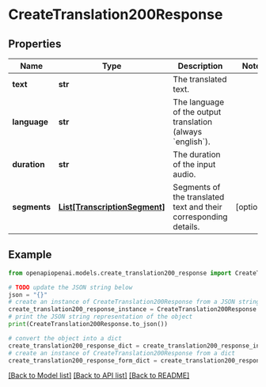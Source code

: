 # CreateTranslation200Response


## Properties

Name | Type | Description | Notes
------------ | ------------- | ------------- | -------------
**text** | **str** | The translated text. | 
**language** | **str** | The language of the output translation (always &#x60;english&#x60;). | 
**duration** | **str** | The duration of the input audio. | 
**segments** | [**List[TranscriptionSegment]**](TranscriptionSegment.md) | Segments of the translated text and their corresponding details. | [optional] 

## Example

```python
from openapiopenai.models.create_translation200_response import CreateTranslation200Response

# TODO update the JSON string below
json = "{}"
# create an instance of CreateTranslation200Response from a JSON string
create_translation200_response_instance = CreateTranslation200Response.from_json(json)
# print the JSON string representation of the object
print(CreateTranslation200Response.to_json())

# convert the object into a dict
create_translation200_response_dict = create_translation200_response_instance.to_dict()
# create an instance of CreateTranslation200Response from a dict
create_translation200_response_form_dict = create_translation200_response.from_dict(create_translation200_response_dict)
```
[[Back to Model list]](../README.md#documentation-for-models) [[Back to API list]](../README.md#documentation-for-api-endpoints) [[Back to README]](../README.md)


